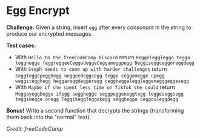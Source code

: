 # Egg Encrypt
**Challenge:** Given a string, insert `egg` after every *consonant* in the string to produce our encrypted messages.

**Test cases:**
- With `Hello to the freeCodeCamp Discord` return `Heggeleggleggo teggo tegghegge feggreggeeCeggodeggeCeggameggpegg Deggiseggceggoreggdegg`
- With `Steph needs to come up with harder challenges` return `Seggteggepegghegg neggeedeggsegg teggo ceggomegge upegg weggitegghegg heggareggdeggeregg ceggheggaleggleggenegggeggesegg`
- With `Maybe if she spent less time on TikTok she could` return `Meggayeggbegge ifegg segghegge seggpeggeneggtegg leggeseggsegg teggimegge onegg TeggikeggTeggokegg segghegge ceggouleggdegg`

**Bonus!** Write a second function that decrypts the strings (transforming them back into the "normal" text).

*Credit: freeCodeCamp*